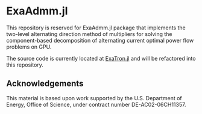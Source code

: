 # ExaAdmm.jl

This repository is reserved for ExaAdmm.jl package that implements the two-level alternating direction method of multipliers for solving the component-based decomposition of alternating current optimal power flow problems on GPU.

The source code is currently located at [ExaTron.jl](https://github.com/exanauts/ExaTron.jl/tree/youngdae/gpu-admm-two-level) and will be refactored into this repository.

## Acknowledgements

This material is based upon work supported by the U.S. Department of Energy, Office of Science, under contract number DE-AC02-06CH11357.
